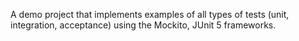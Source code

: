 A demo project that implements examples of all types of tests (unit, integration, acceptance) using the Mockito, JUnit 5 frameworks.